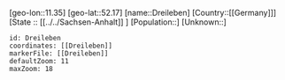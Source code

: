 ﻿---
location: [52.17,11.35]
mapzoom: [7,12] 
mapmarker: city 
type: City
tags:
- geo/City


SpocWebEntityId: 29876
isDeleted: false
confidential: public

---
[geo-lon::11.35]
[geo-lat::52.17]
[name::Dreileben]
[Country::[[Germany]]]
[State :: [[../../Sachsen-Anhalt]] ]
[Population::]
[Unknown::]


```leaflet
id: Dreileben
coordinates: [[Dreileben]]
markerFile: [[Dreileben]]
defaultZoom: 11 
maxZoom: 18
```
